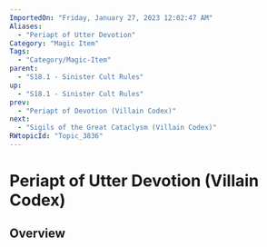 ```yaml
---
ImportedOn: "Friday, January 27, 2023 12:02:47 AM"
Aliases:
  - "Periapt of Utter Devotion"
Category: "Magic Item"
Tags:
  - "Category/Magic-Item"
parent:
  - "S18.1 - Sinister Cult Rules"
up:
  - "S18.1 - Sinister Cult Rules"
prev:
  - "Periapt of Devotion (Villain Codex)"
next:
  - "Sigils of the Great Cataclysm (Villain Codex)"
RWtopicId: "Topic_3836"
---
```

# Periapt of Utter Devotion (Villain Codex)
## Overview
